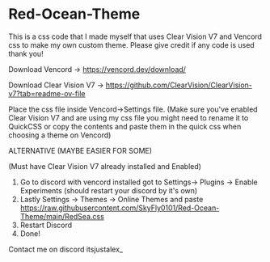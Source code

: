 # Red-Ocean-Theme
This is a css code that I made myself that uses Clear Vision V7 and Vencord css to make my own custom theme. Please give credit if any code is used thank you!

Download Vencord -> https://vencord.dev/download/

Download Clear Vision V7 -> https://github.com/ClearVision/ClearVision-v7?tab=readme-ov-file

Place the css file inside Vencord->Settings file.
(Make sure you've enabled Clear Vision V7 and are using my css file you might need to rename it to QuickCSS or copy
the contents and paste them in the quick css when choosing a theme on Vencord)

ALTERNATIVE (MAYBE EASIER FOR SOME)

(Must have Clear Vision V7 already installed and Enabled)

1) Go to discord with vencord installed got to Settings-> Plugins -> Enable Experiments (should restart your discord by it's own)
2) Lastly Settings -> Themes -> Online Themes and paste https://raw.githubusercontent.com/SkyFly0101/Red-Ocean-Theme/main/RedSea.css
3) Restart Discord
4) Done!


Contact me on discord itsjustalex_
